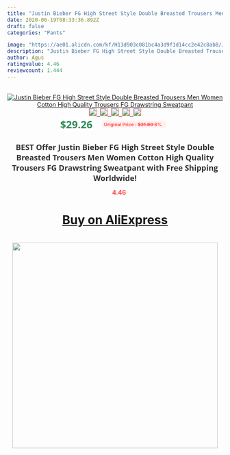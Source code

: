 ```yaml
---
title: "Justin Bieber FG High Street Style Double Breasted Trousers Men Women Cotton High Quality Trousers FG Drawstring Sweatpant"
date: 2020-06-19T08:33:36.892Z
draft: false
categories: "Pants"

image: "https://ae01.alicdn.com/kf/H13d903c081bc4a3d9f1d14cc2e42c8ab8/Justin-Bieber-FG-High-Street-Style-Double-Breasted-Trousers-Men-Women-Cotton-High-Quality-Trousers-FG.jpg"
description: "Justin Bieber FG High Street Style Double Breasted Trousers Men Women Cotton High Quality Trousers FG Drawstring Sweatpant"
author: Agus
ratingvalue: 4.46
reviewcount: 1.444
---
```

<br>
<div style="text-align: center;">
<a href="https://s.click.aliexpress.com/e/_AsufgZ" target="_blank" rel="nofollow noopener noreferrer"><img alt="Justin Bieber FG High Street Style Double Breasted Trousers Men Women Cotton High Quality Trousers FG Drawstring Sweatpant" class="magnifier-image" src="https://ae01.alicdn.com/kf/H13d903c081bc4a3d9f1d14cc2e42c8ab8/Justin-Bieber-FG-High-Street-Style-Double-Breasted-Trousers-Men-Women-Cotton-High-Quality-Trousers-FG.jpg_640x640.jpg">
<br>
<img style="border:1px solid salmon" src="https://ae01.alicdn.com/kf/H13d903c081bc4a3d9f1d14cc2e42c8ab8/Justin-Bieber-FG-High-Street-Style-Double-Breasted-Trousers-Men-Women-Cotton-High-Quality-Trousers-FG.jpg_120x120.jpg">&nbsp;&nbsp;<img style="border:1px solid salmon" src="https://ae01.alicdn.com/kf/Hfa5e028364d342fd9baada2a9bc89f28X/Justin-Bieber-FG-High-Street-Style-Double-Breasted-Trousers-Men-Women-Cotton-High-Quality-Trousers-FG.jpg_120x120.jpg">&nbsp;&nbsp;<img style="border:1px solid salmon" src="https://ae01.alicdn.com/kf/H67d080436ab447f7a9f465eb7ec98a18t/Justin-Bieber-FG-High-Street-Style-Double-Breasted-Trousers-Men-Women-Cotton-High-Quality-Trousers-FG.jpg_120x120.jpg">&nbsp;&nbsp;<img style="border:1px solid salmon" src="https://ae01.alicdn.com/kf/Hdd7a639d948c4b8eaeda89f8220ec3bdA/Justin-Bieber-FG-High-Street-Style-Double-Breasted-Trousers-Men-Women-Cotton-High-Quality-Trousers-FG.jpg_120x120.jpg">&nbsp;&nbsp;<img style="border:1px solid salmon" src="https://ae01.alicdn.com/kf/H28180005438c4533a0f03617c6e543dfF/Justin-Bieber-FG-High-Street-Style-Double-Breasted-Trousers-Men-Women-Cotton-High-Quality-Trousers-FG.jpg_120x120.jpg"></a></div><br0>
<div style="text-align: center;"><span style="background-color: white; border: 0px; box-sizing: border-box; color: seagreen; display: inline-block; font-family: &quot;open sans&quot; , &quot;arial&quot; , &quot;helvetica&quot; , sans-serif , &quot;heiti&quot;; font-size: 24px; font-stretch: inherit; font-weight: 700; line-height: inherit; margin: 0px 10px 0px 0px; padding: 0px; vertical-align: middle;">$29.26 </span>
<span style="background: rgb(255 , 241 , 241); border-radius: 3px; border: 0px; box-sizing: border-box; color: #ff4747; display: inline-block; font-family: inherit; font-size: 12px; font-stretch: inherit; font-style: inherit; font-variant: inherit; font-weight: 600; line-height: inherit; margin: 0px; padding: 2px 5px; transform: scale(0.9); vertical-align: middle;">Original Price : <b style="text-decoration: line-through;">$31.80 </b> 8%&nbsp;&nbsp;</span></div>
<h1 style="color: #333333; display: inline-block; font-family: &quot;open sans&quot; , &quot;arial&quot; , &quot;helvetica&quot; , sans-serif , &quot;heiti&quot;; font-size: 18px; font-stretch: inherit; font-weight: 700; text-align: center;">BEST Offer Justin Bieber FG High Street Style Double Breasted Trousers Men Women Cotton High Quality Trousers FG Drawstring Sweatpant with Free Shipping Worldwide!</h1>
<div style="color: #ff4747; text-align: center;">
<img src="https://4.bp.blogspot.com/-M0ZcTcb-5uY/XleCXlxnR4I/AAAAAAAAAEc/OrjgMkXV1oMQFaCRZj5HQwOCBcu3w1FegCPcBGAYYCw/s1600/star.png" style="height: 15px;">&nbsp;<b>4.46</b></div>
<div class="button_cont" align="center"><a class="buynow_a" href="https://s.click.aliexpress.com/e/_AsufgZ" target="_blank" rel="nofollow noopener noreferrer"><H1>Buy on AliExpress</H1></a></div><br>
<div class="separator" style="clear: both; text-align: center;">
<img src="https://lh3.googleusercontent.com/-pTy5HemUv9M/XlePHvY0dAI/AAAAAAAAAE4/0nX5iRUoIWY8eMW9Dpxeirr157OZliDIgCLcBGAsYHQ/s1600/badge.gif" width="480">
</div>
